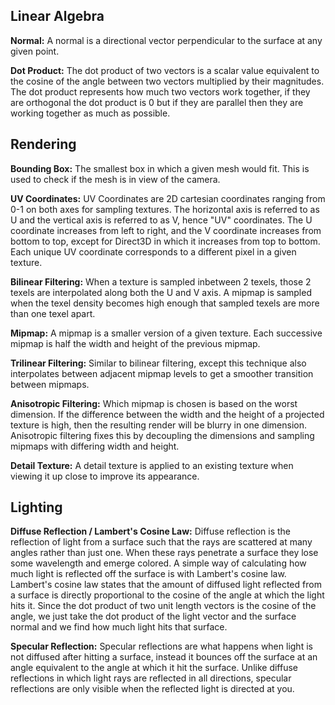 ## Linear Algebra

**Normal:** A normal is a directional vector perpendicular to the surface at any given point.

**Dot Product:** The dot product of two vectors is a scalar value equivalent to the cosine of the angle between two vectors multiplied by their magnitudes. The dot product represents how much two vectors work together, if they are orthogonal the dot product is 0 but if they are parallel then they are working together as much as possible.

## Rendering

**Bounding Box:** The smallest box in which a given mesh would fit. This is used to check if the mesh is in view of the camera.

**UV Coordinates:** UV Coordinates are 2D cartesian coordinates ranging from 0-1 on both axes for sampling textures. The horizontal axis is referred to as U and the vertical axis is referred to as V, hence "UV" coordinates. The U coordinate increases from left to right, and the V coordinate increases from bottom to top, except for Direct3D in which it increases from top to bottom. Each unique UV coordinate corresponds to a different pixel in a given texture.

**Bilinear Filtering:** When a texture is sampled inbetween 2 texels, those 2 texels are interpolated along both the U and V axis. A mipmap is sampled when the texel density becomes high enough that sampled texels are more than one texel apart.

**Mipmap:** A mipmap is a smaller version of a given texture. Each successive mipmap is half the width and height of the previous mipmap.

**Trilinear Filtering:** Similar to bilinear filtering, except this technique also interpolates between adjacent mipmap levels to get a smoother transition between mipmaps.

**Anisotropic Filtering:** Which mipmap is chosen is based on the worst dimension. If the difference between the width and the height of a projected texture is high, then the resulting render will be blurry in one dimension. Anisotropic filtering fixes this by decoupling the dimensions and sampling mipmaps with differing width and height.

**Detail Texture:** A detail texture is applied to an existing texture when viewing it up close to improve its appearance.

## Lighting

**Diffuse Reflection / Lambert's Cosine Law:** Diffuse reflection is the reflection of light from a surface such that the rays are scattered at many angles rather than just one. When these rays penetrate a surface they lose some wavelength and emerge colored. A simple way of calculating how much light is reflected off the surface is with Lambert's cosine law. Lambert's cosine law states that the amount of diffused light reflected from a surface is directly proportional to the cosine of the angle at which the light hits it. Since the dot product of two unit length vectors is the cosine of the angle, we just take the dot product of the light vector and the surface normal and we find how much light hits that surface.

**Specular Reflection:** Specular reflections are what happens when light is not diffused after hitting a surface, instead it bounces off the surface at an angle equivalent to the angle at which it hit the surface. Unlike diffuse reflections in which light rays are reflected in all directions, specular reflections are only visible when the reflected light is directed at you.
